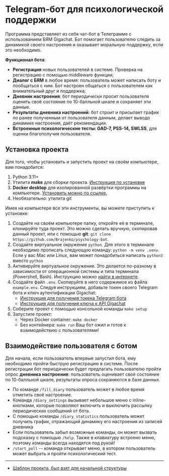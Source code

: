 # Telegram-бот для психологической поддержки
Программа представляет из себя чат-бот в Телеграмме с использованием БЯМ Gigachat. Бот помогает пользователю следить за динамикой своего настроения и оказывает моральную поддержку, если это необходимо.

**Функционал бота**:
- **Регистрация** новых пользователей в системе. Проверка на регистрацию с помощью middleware функции;
- **Диалог с БЯМ** в любое время: пользователь может написать боту и пообщаться с ним. Бот настроен общаться с пользователем как внимательный друг и поддержка;
- **Дневник настроения**: бот периодически просит пользователя оценить своё состояние по 10-балльной шкале и сохраняет эти данные.
- **Результаты дневника настроений**: бот строит и присылает график по ранее полученным от пользователя данным, делает выводо динамике настроения, даёт рекомендации.
- **Встроенные психологические тесты: GAD-7, PSS-14, SWLSS**, для оценки благополучия пользователя.

## Установка проекта
Для того, чтобы установить и запустить проект на своём компьютере, вам понадобится:

1. Python 3.11+
2. Утилита **make** для сборки проекта. [Инструкция по установке](https://stackoverflow.com/questions/32127524/how-to-install-and-use-make-in-windows)
3. **Docker desktop** для изолированной развёртки программы на компьютере. [Установить можно по ссылке.](https://docs.docker.com/get-started/get-docker/)
4. Необязательно: утилита git

Имея на компьютере все эти инструменты, вы можете приступить к установке:
1. Создайте на своём компьютере папку, откройте её в терминале, клонируйте туда проект. Это можно сделать вручную, скопировав данный проект, или с помощью **git**: `git clone https://github.com/Brajenko/psychology-bot`.
2. Создайте виртуальное окружение `python`. Для этого в терминале необходимо прописать следующую команду: `python -m venv .venv`. Если у вас Mac или Linux, вам может понадобиться написать `python3` вместо `python` 
3. Активируйте виртуальное окружение. Это делается по-разному в зависимости от операционной системы и типа терминала (Powershell, Bash). Инструкцию можно [найти в интернете](https://python.land/virtual-environments/virtualenv).
4. Создайте файл `.env`. Скопируйте в него содержимое из файла `example.env`. Следуя инструкциям, добавьте токен своего Telegram бота и ключ аутентификации Gigachat:
   - [Инструкция для получения токена Telegram бота](https://timeweb.com/ru/community/articles/token-bota-telegram-kak-sdelat-gde-vzyat-i-kuda-vstavlyat)
   - [Инструкция для получения ключа к API Gigachat](https://developers.sber.ru/docs/ru/gigachat/individuals-quickstart)
5. Соберите проект с помощью консольной команды `make setup`
6. Запустите проект:
   - Через Docker container: `make docker`
   - Без контейнера: `make run`
Ваш бот ожил и готов к взаимодействию с пользователями!

## Взаимодействие пользователя с ботом
Для начала, если пользователь впервые запустил бота, ему необходимо пройти быструю регистрацию в системе.
После регистрации бот периодически будет предлагать пользователю пройти опрос **дневника настроения**: пользователь оценивает своё состояние по 10-балльной шкале, результаты опроса сохраняются в базе данных.
- По команде `/fill_diary` пользователь может в любое время отметить своё настроение.
- Команда `/diary_settings` вызывает небольшое меню с inline-кнопками, которые позволяют включить и выключить рассылку периодических сообщений от бота.
- С помощью команды `/diary_statistics` пользователь может получить график, отражающий динамику его настроения из записей дневника
- Если пользователь забыл возможные команды, он может вызвать подсказку с помощью `/help`. Также в клавиатуру встроено меню, поэтому команды всегда находятся под рукой!
- `/start_poll` -- команда открывает меню, в котором пользователь может выбрать и пройти психологический тест.


---
- [Шаблон проекта, был взят для начальной структуры](https://github.com/Latand/tgbot_template_v3)


